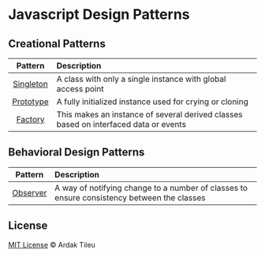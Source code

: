 # Javascript Design Patterns

## Creational Patterns
| Pattern | Description |
|:-------:|:----------- |
| [Singleton](/creational/singleton) | A class with only a single instance with global access point |
| [Prototype](/creational/prototype) | A fully initialized instance used for crying or cloning |
| [Factory](/creational/factory) | This makes an instance of several derived classes based on interfaced data or events |

## Behavioral Design Patterns
| Pattern | Description |
|:-------:|:----------- |
| [Observer](/behavioral/observer) | A way of notifying change to a number of classes to ensure consistency between the classes |

## License

[MIT License](./LICENSE.md) © Ardak Tileu
